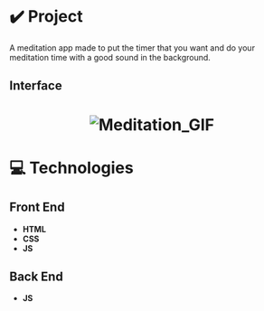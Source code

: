 # ✔️ Project
A meditation app made to put the timer that you want and do your meditation time with a good sound in the background.

## Interface 
<h1 align="center">
    <img alt="Meditation_GIF" title="Meditation_App_Interface_GIF" src="github/meditation_app.gif">
</h1>

# 💻 Technologies
## Front End
- **HTML**
- **CSS**
- **JS**
## Back End
- **JS**
